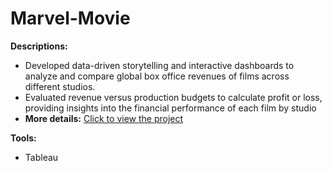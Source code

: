 # Marvel-Movie

**Descriptions:**

- Developed data-driven storytelling and interactive dashboards to analyze and compare global box office revenues of films across different studios.
- Evaluated revenue versus production budgets to calculate profit or loss, providing insights into the financial performance of each film by studio
- **More details:** [Click to view the project](Marvel-Movie.md)

**Tools:** 
- Tableau
